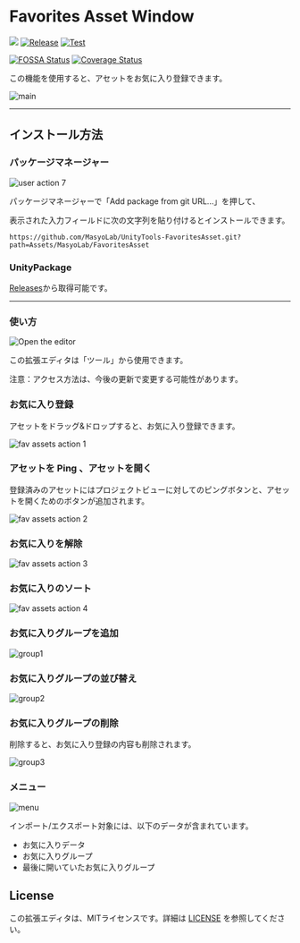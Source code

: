 # Favorites Asset Window

[![](https://img.shields.io/badge/Licenses-MIT-brightgreen)](https://github.com/MasyoLab/UnityTools-FavoritesAsset/blob/master/LICENSE)
[![Release](https://github.com/MasyoLab/UnityTools-FavoritesAsset/actions/workflows/release.yml/badge.svg)](https://github.com/MasyoLab/UnityTools-FavoritesAsset/actions/workflows/release.yml)
[![Test](https://github.com/MasyoLab/UnityTools-FavoritesAsset/actions/workflows/test.yml/badge.svg)](https://github.com/MasyoLab/UnityTools-FavoritesAsset/actions/workflows/test.yml)

[![FOSSA Status](https://app.fossa.com/api/projects/git%2Bgithub.com%2FMasyoLab%2FUnityTools-FavoritesAsset.svg?type=shield)](https://app.fossa.com/projects/git%2Bgithub.com%2FMasyoLab%2FUnityTools-FavoritesAsset?ref=badge_shield)
[![Coverage Status](https://coveralls.io/repos/github/MasyoLab/UnityTools-FavoritesAsset/badge.svg?branch=master)](https://coveralls.io/github/MasyoLab/UnityTools-FavoritesAsset?branch=master)

この機能を使用すると、アセットをお気に入り登録できます。

![main](https://user-images.githubusercontent.com/20793765/129486046-a0e18e0d-a60f-4532-a188-be63b02f8781.png)

----

インストール方法
-------
### パッケージマネージャー

![user action 7](https://user-images.githubusercontent.com/20793765/123511981-bb09a080-d6bf-11eb-8a15-68bad60e0278.png)

パッケージマネージャーで「Add package from git URL...」を押して、

表示された入力フィールドに次の文字列を貼り付けるとインストールできます。

```https://github.com/MasyoLab/UnityTools-FavoritesAsset.git?path=Assets/MasyoLab/FavoritesAsset```

### UnityPackage
[Releases](https://github.com/MasyoLab/UnityTools-FavoritesAsset/releases)から取得可能です。

----

### 使い方
![Open the editor](https://user-images.githubusercontent.com/20793765/126061572-bb8e0619-52fa-4560-b5b7-50f51db3e675.png)

この拡張エディタは「ツール」から使用できます。

注意：アクセス方法は、今後の更新で変更する可能性があります。

### お気に入り登録
アセットをドラッグ&ドロップすると、お気に入り登録できます。

![fav assets action 1](https://user-images.githubusercontent.com/20793765/129484724-dda7322e-3049-4762-996c-79ea88906584.gif)

### アセットを Ping 、アセットを開く
登録済みのアセットにはプロジェクトビューに対してのピングボタンと、アセットを開くためのボタンが追加されます。

![fav assets action 2](https://user-images.githubusercontent.com/20793765/128969150-67e8dfe0-786b-457c-bcd1-4b40dc0bcc1d.gif)

### お気に入りを解除
![fav assets action 3](https://user-images.githubusercontent.com/20793765/129485099-4ff09124-6fce-4e92-b19b-4126705b7295.gif)

### お気に入りのソート
![fav assets action 4](https://user-images.githubusercontent.com/20793765/129485130-48589e20-bcfd-4566-9fb1-8129edb0fbc5.gif)

### お気に入りグループを追加
![group1](https://user-images.githubusercontent.com/20793765/129485493-c3330196-2e44-49e8-90ca-e27f73f7a7da.gif)

### お気に入りグループの並び替え
![group2](https://user-images.githubusercontent.com/20793765/129485503-44fa42e1-ed14-49cb-8e88-71eb6a986da1.gif)

### お気に入りグループの削除

削除すると、お気に入り登録の内容も削除されます。

![group3](https://user-images.githubusercontent.com/20793765/129485516-11db3948-205c-4e42-a047-d254f96d1bba.gif)

### メニュー
![menu](https://user-images.githubusercontent.com/20793765/129485564-7c825a2e-f8b0-4cba-9bbd-a18b1411ef49.png)

インポート/エクスポート対象には、以下のデータが含まれています。
- お気に入りデータ
- お気に入りグループ
- 最後に開いていたお気に入りグループ

License
-------
この拡張エディタは、MITライセンスです。詳細は [LICENSE](https://github.com/MasyoLab/UnityTools-FavoritesAsset/blob/master/LICENSE) を参照してください。
